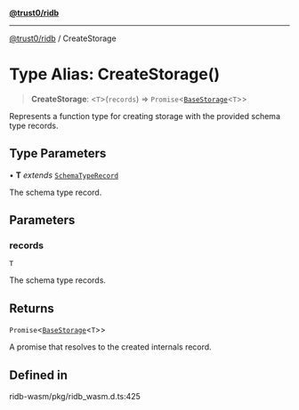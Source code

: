 [**@trust0/ridb**](../README.md)

***

[@trust0/ridb](../README.md) / CreateStorage

# Type Alias: CreateStorage()

> **CreateStorage**: \<`T`\>(`records`) => `Promise`\<[`BaseStorage`](../classes/BaseStorage.md)\<`T`\>\>

Represents a function type for creating storage with the provided schema type records.

## Type Parameters

• **T** *extends* [`SchemaTypeRecord`](SchemaTypeRecord.md)

The schema type record.

## Parameters

### records

`T`

The schema type records.

## Returns

`Promise`\<[`BaseStorage`](../classes/BaseStorage.md)\<`T`\>\>

A promise that resolves to the created internals record.

## Defined in

ridb-wasm/pkg/ridb\_wasm.d.ts:425
